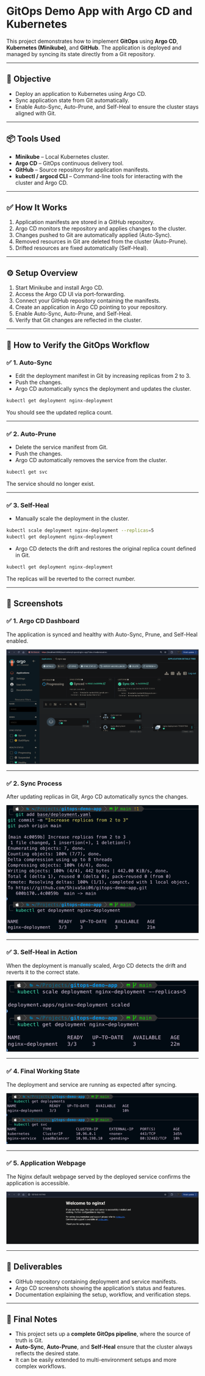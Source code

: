 # GitOps Demo App with Argo CD and Kubernetes

This project demonstrates how to implement **GitOps** using **Argo CD**, **Kubernetes (Minikube)**, and **GitHub**. The application is deployed and managed by syncing its state directly from a Git repository.

---

## 🚀 Objective

- Deploy an application to Kubernetes using Argo CD.
- Sync application state from Git automatically.
- Enable Auto-Sync, Auto-Prune, and Self-Heal to ensure the cluster stays aligned with Git.

---

## 📦 Tools Used

- **Minikube** – Local Kubernetes cluster.
- **Argo CD** – GitOps continuous delivery tool.
- **GitHub** – Source repository for application manifests.
- **kubectl / argocd CLI** – Command-line tools for interacting with the cluster and Argo CD.

---

## ✅ How It Works

1. Application manifests are stored in a GitHub repository.
2. Argo CD monitors the repository and applies changes to the cluster.
3. Changes pushed to Git are automatically applied (Auto-Sync).
4. Removed resources in Git are deleted from the cluster (Auto-Prune).
5. Drifted resources are fixed automatically (Self-Heal).

---

## ⚙ Setup Overview

1. Start Minikube and install Argo CD.
2. Access the Argo CD UI via port-forwarding.
3. Connect your GitHub repository containing the manifests.
4. Create an application in Argo CD pointing to your repository.
5. Enable Auto-Sync, Auto-Prune, and Self-Heal.
6. Verify that Git changes are reflected in the cluster.

---

## 📖 How to Verify the GitOps Workflow

### ✅ 1. Auto-Sync

- Edit the deployment manifest in Git by increasing replicas from 2 to 3.
- Push the changes.
- Argo CD automatically syncs the deployment and updates the cluster.

```bash
kubectl get deployment nginx-deployment
````

You should see the updated replica count.

---

### ✅ 2. Auto-Prune

* Delete the service manifest from Git.
* Push the changes.
* Argo CD automatically removes the service from the cluster.

```bash
kubectl get svc
```

The service should no longer exist.

---

### ✅ 3. Self-Heal

* Manually scale the deployment in the cluster.

```bash
kubectl scale deployment nginx-deployment --replicas=5
kubectl get deployment nginx-deployment
```

* Argo CD detects the drift and restores the original replica count defined in Git.

```bash
kubectl get deployment nginx-deployment
```

The replicas will be reverted to the correct number.

---

## 📸 Screenshots

### ✅ 1. Argo CD Dashboard

The application is synced and healthy with Auto-Sync, Prune, and Self-Heal enabled.

![Argo CD Dashboard showing nginx-app synced and healthy](screenshots/argocd-dashboard.png)

---

### ✅ 2. Sync Process

After updating replicas in Git, Argo CD automatically syncs the changes.

![Argo CD syncing the application after Git changes](screenshots/sync-process.png)

---

### ✅ 3. Self-Heal in Action

When the deployment is manually scaled, Argo CD detects the drift and reverts it to the correct state.

![Argo CD reverting a manual change to deployment replicas](screenshots/self-heal.png)

---

### ✅ 4. Final Working State

The deployment and service are running as expected after syncing.

![Argo CD showing synced and healthy state after updates](screenshots/final-state.png)

---

### ✅ 5. Application Webpage

The Nginx default webpage served by the deployed service confirms the application is accessible.

![Nginx webpage running on the cluster](screenshots/nginx-webpage.png)

---

## 📂 Deliverables

* GitHub repository containing deployment and service manifests.
* Argo CD screenshots showing the application’s status and features.
* Documentation explaining the setup, workflow, and verification steps.

---

## 📌 Final Notes

* This project sets up a **complete GitOps pipeline**, where the source of truth is Git.
* **Auto-Sync**, **Auto-Prune**, and **Self-Heal** ensure that the cluster always reflects the desired state.
* It can be easily extended to multi-environment setups and more complex workflows.



